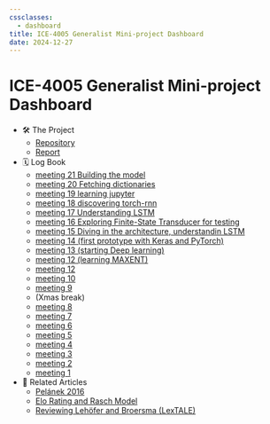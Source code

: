 ```yaml
---
cssclasses:
  - dashboard
title: ICE-4005 Generalist Mini-project Dashboard
date: 2024-12-27
---
```

# ICE-4005 Generalist Mini-project Dashboard


-  🛠️ The Project
	- [Repository](https://github.com/Oktogazh/sudogen)
	- [Report](report-mini-project)
- 🗓️ Log Book
	- [meeting 21 Building the model](ice-4005-meeting-21)
	- [meeting 20 Fetching dictionaries](ice-4005-meeting-20)
	- [meeting 19 learning jupyter](ice-4005-meeting-19)
	- [meeting 18 discovering torch-rnn](ice-4005-meeting-18)
	- [meeting 17 Understanding LSTM](ice-4005-meeting-17)
	- [meeting 16 Exploring Finite-State Transducer for testing](ice-4005-meeting-16)
	- [meeting 15 Diving in the architecture, understandin LSTM](ice-4005-meeting-15)
	- [meeting 14 (first prototype with Keras and PyTorch)](ice-4005-meeting-14)
	- [meeting 13 (starting Deep learning)](ice-4005-meeting-13)
	- [meeting 12 (learning MAXENT)](ice-4005-meeting-12)
	- [meeting 12](ice-4005-meeting-11)
	- [meeting 10](ice-4005-meeting-10)
	- [meeting 9](ice-4005-meeting-9)
	- (Xmas break)
	- [meeting 8](ice-4005-meeting-8.md)
	- [meeting 7](ice-4005-meeting-7)
	- [meeting 6](ice-4005-meeting-6)
	- [meeting 5](ice-4005-meeting-5)
	- [meeting 4](ice-4005-meeting-4)
	- [meeting 3](ice-4005-meeting-3)
	- [meeting 2](ice-4005-meeting-2)
	- [meeting 1](ice-4005-meeting-1)
- 🔗 Related Articles
	- [Pelánek 2016](pelanek-2016)
	- [Elo Rating and Rasch Model](elo-rating-and-rasch-model)
	- [Reviewing Lehöfer and Broersma (LexTALE)](lextale)

